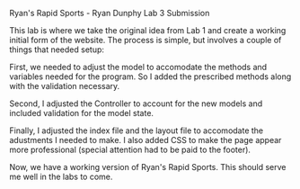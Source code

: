 Ryan's Rapid Sports - Ryan Dunphy Lab 3 Submission

This lab is where we take the original idea from Lab 1 and create a working initial form of the website. The process is simple, but involves a couple of things that needed setup:

First, we needed to adjust the model to accomodate the methods and variables needed for the program. So I added the prescribed methods along with the validation necessary. 

Second, I adjusted the Controller to account for the new models and included validation for the model state. 

Finally, I adjusted the index file and the layout file to accomodate the adustments I needed to make. I also added CSS to make the page appear more professional (special attention had to be paid to the footer). 

Now, we have a working version of Ryan's Rapid Sports. This should serve me well in the labs to come.
